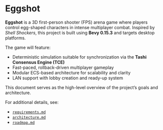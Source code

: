# Eggshot

**Eggshot** is a 3D first-person shooter (FPS) arena game where players control egg-shaped characters in intense multiplayer combat. Inspired by *Shell Shockers*, this project is built using **Bevy 0.15.3** and targets desktop platforms.

The game will feature:
- Deterministic simulation suitable for synchronization via the **Tashi Consensus Engine (TCE)**
- Fast-paced, rollback-driven multiplayer gameplay
- Modular ECS-based architecture for scalability and clarity
- LAN support with lobby creation and ready-up system

This document serves as the high-level overview of the project’s goals and architecture.

For additional details, see:
- [`requirements.md`](./requirements.md)
- [`architecture.md`](./architecture.md)
- [`roadmap.md`](./roadmap.md)
